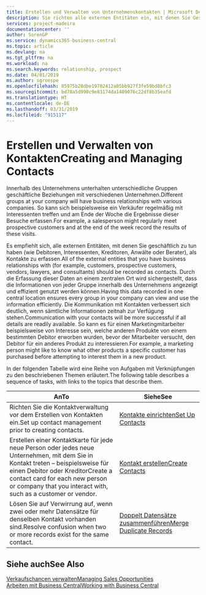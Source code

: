 ```yaml
---
title: Erstellen und Verwalten von Unternehmenskontakten | Microsoft Docs
description: Sie richten alle externen Entitäten ein, mit denen Sie Geschäftsbeziehungen haben (wie Debitoren, Interessenten, Kreditoren und Berater).
services: project-madeira
documentationcenter: ''
author: SorenGP
ms.service: dynamics365-business-central
ms.topic: article
ms.devlang: na
ms.tgt_pltfrm: na
ms.workload: na
ms.search.keywords: relationship, prospect
ms.date: 04/01/2019
ms.author: sgroespe
ms.openlocfilehash: 85975b28dbe19702412a05bb927f3fe59bd8bfc3
ms.sourcegitcommit: bd78a5d990c9e83174da1409076c22df8b35eafd
ms.translationtype: HT
ms.contentlocale: de-DE
ms.lasthandoff: 03/31/2019
ms.locfileid: "915117"
---
```

# <a name="creating-and-managing-contacts"></a><span data-ttu-id="ffd67-103">Erstellen und Verwalten von Kontakten</span><span class="sxs-lookup"><span data-stu-id="ffd67-103">Creating and Managing Contacts</span></span>
<span data-ttu-id="ffd67-104">Innerhalb des Unternehmens unterhalten unterschiedliche Gruppen geschäftliche Beziehungen mit verschiedenen Unternehmen.</span><span class="sxs-lookup"><span data-stu-id="ffd67-104">Different groups at your company will have business relationships with various companies.</span></span> <span data-ttu-id="ffd67-105">So kann sich beispielsweise ein Verkäufer regelmäßig mit Interessenten treffen und am Ende der Woche die Ergebnisse dieser Besuche erfassen.</span><span class="sxs-lookup"><span data-stu-id="ffd67-105">For example, a salesperson might regularly meet prospective customers and at the end of the week record the results of these visits.</span></span>

<span data-ttu-id="ffd67-106">Es empfiehlt sich, alle externen Entitäten, mit denen Sie geschäftlich zu tun haben (wie Debitoren, Interessenten, Kreditoren, Anwälte oder Berater), als Kontakte zu erfassen.</span><span class="sxs-lookup"><span data-stu-id="ffd67-106">All of the external entities that you have business relationships with (for example, customers, prospective customers, vendors, lawyers, and consultants) should be recorded as contacts.</span></span> <span data-ttu-id="ffd67-107">Durch die Erfassung dieser Daten an einem zentralen Ort wird sichergestellt, dass die Informationen von jeder Gruppe innerhalb des Unternehmens angezeigt und effizient genutzt werden können.</span><span class="sxs-lookup"><span data-stu-id="ffd67-107">Having this data recorded in one central location ensures every group in your company can view and use the information efficiently.</span></span> <span data-ttu-id="ffd67-108">Die Kommunikation mit Kontakten verbessert sich deutlich, wenn sämtliche Informationen zeitnah zur Verfügung stehen.</span><span class="sxs-lookup"><span data-stu-id="ffd67-108">Communication with your contacts will be more successful if all details are readily available.</span></span> <span data-ttu-id="ffd67-109">So kann es für einen Marketingmitarbeiter beispielsweise von Interesse sein, welche anderen Produkte von einem bestimmten Debitor erworben wurden, bevor der Mitarbeiter versucht, den Debitor für ein anderes Produkt zu interessieren.</span><span class="sxs-lookup"><span data-stu-id="ffd67-109">For example, a marketing person might like to know what other products a specific customer has purchased before attempting to interest them in a new product.</span></span>

<span data-ttu-id="ffd67-110">In der folgenden Tabelle wird eine Reihe von Aufgaben mit Verknüpfungen zu den beschriebenen Themen erläutert.</span><span class="sxs-lookup"><span data-stu-id="ffd67-110">The following table describes a sequence of tasks, with links to the topics that describe them.</span></span>

| <span data-ttu-id="ffd67-111">An</span><span class="sxs-lookup"><span data-stu-id="ffd67-111">To</span></span> | <span data-ttu-id="ffd67-112">Siehe</span><span class="sxs-lookup"><span data-stu-id="ffd67-112">See</span></span> |
| --- | --- |
| <span data-ttu-id="ffd67-113">Richten Sie die Kontaktverwaltung vor dem Erstellen von Kontakten ein.</span><span class="sxs-lookup"><span data-stu-id="ffd67-113">Set up contact management prior to creating contacts.</span></span> |[<span data-ttu-id="ffd67-114">Kontakte einrichten</span><span class="sxs-lookup"><span data-stu-id="ffd67-114">Set Up Contacts</span></span>](marketing-setup-contacts.md) |
| <span data-ttu-id="ffd67-115">Erstellen einer Kontaktkarte für jede neue Person oder jedes neue Unternehmen, mit dem Sie in Kontakt treten – beispielsweise für einen Debitor oder Kreditor</span><span class="sxs-lookup"><span data-stu-id="ffd67-115">Create a contact card for each new person or company that you interact with, such as a customer or vendor.</span></span> |[<span data-ttu-id="ffd67-116">Kontakt erstellen</span><span class="sxs-lookup"><span data-stu-id="ffd67-116">Create Contacts</span></span>](marketing-create-contact-companies.md) |
|<span data-ttu-id="ffd67-117">Lösen Sie auf Verwirrung auf, wenn zwei oder mehr Datensätze für denselben Kontakt vorhanden sind.</span><span class="sxs-lookup"><span data-stu-id="ffd67-117">Resolve confusion when two or more records exist for the same contact.</span></span>|[<span data-ttu-id="ffd67-118">Doppelt Datensätze zusammenführen</span><span class="sxs-lookup"><span data-stu-id="ffd67-118">Merge Duplicate Records</span></span>](sales-how-merge-duplicate-records.md)|

## <a name="see-also"></a><span data-ttu-id="ffd67-119">Siehe auch</span><span class="sxs-lookup"><span data-stu-id="ffd67-119">See Also</span></span>
[<span data-ttu-id="ffd67-120">Verkaufschancen verwalten</span><span class="sxs-lookup"><span data-stu-id="ffd67-120">Managing Sales Opportunities</span></span>](marketing-manage-sales-opportunities.md)  
[<span data-ttu-id="ffd67-121">Arbeiten mit  Business Central</span><span class="sxs-lookup"><span data-stu-id="ffd67-121">Working with Business Central</span></span>](ui-work-product.md)  
